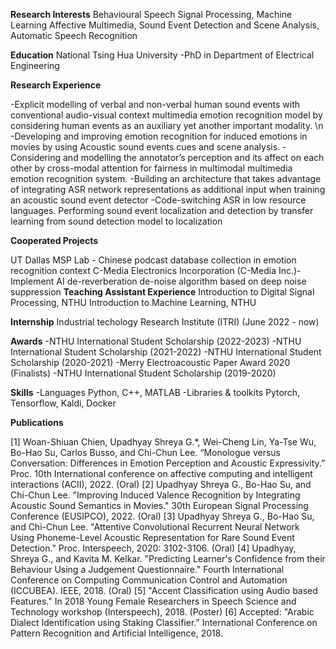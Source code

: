 **Research Interests**
Behavioural Speech Signal Processing, Machine Learning Affective Multimedia, Sound Event Detection and Scene
Analysis, Automatic Speech Recognition

**Education**
National Tsing Hua University
-PhD in Department of Electrical Engineering

**Research Experience**

-Explicit modelling of verbal and non-verbal human sound events with conventional audio-visual context multimedia 
emotion recognition model by considering human events as an auxiliary yet another important modality. \n
-Developing and improving emotion recognition for induced emotions in movies by using Acoustic sound events cues 
and scene analysis.
-Considering and modelling the annotator’s perception and its affect on each other by cross-modal attention for fairness
in multimodal multimedia emotion recognition system.
-Building an architecture that takes advantage of integrating ASR network representations as additional input when 
training an acoustic sound event detector
-Code-switching ASR in low resource languages.
Performing sound event localization and detection by transfer learning from sound detection model to localization

**Cooperated Projects**

UT Dallas MSP	Lab - Chinese podcast database collection in emotion recognition context
C-Media	Electronics	Incorporation	(C-Media	Inc.)- Implement AI de-reverberation de-noise algorithm based on deep noise suppression
**Teaching Assistant Experience**
Introduction to Digital Signal Processing, NTHU
Introduction to Machine Learning, NTHU

**Internship**
Industrial techology Research Institute (ITRI) (June 2022 - now)

**Awards**
-NTHU International Student Scholarship (2022-2023)
-NTHU International Student Scholarship (2021-2022)
-NTHU International Student Scholarship (2020-2021)
-Merry Electroacoustic Paper Award 2020 (Finalists)
-NTHU International Student Scholarship (2019-2020)

**Skills**
-Languages Python, C++, MATLAB
-Libraries & toolkits Pytorch, Tensorflow, Kaldi, Docker

**Publications**

[1]	Woan-Shiuan Chien, Upadhyay Shreya G.*, Wei-Cheng Lin, Ya-Tse Wu, Bo-Hao Su, Carlos Busso, and Chi-Chun Lee. “Monologue versus Conversation: Differences in Emotion Perception and Acoustic Expressivity.” Proc. 10th International conference on affective computing and intelligent interactions (ACII), 2022. (Oral)
[2]	Upadhyay Shreya G., Bo-Hao Su, and Chi-Chun Lee. "Improving Induced Valence Recognition by Integrating Acoustic Sound Semantics in Movies." 30th European Signal Processing Conference (EUSIPCO), 2022. (Oral)
[3]	Upadhyay Shreya G., Bo-Hao Su, and Chi-Chun Lee. "Attentive Convolutional Recurrent Neural Network Using Phoneme-Level Acoustic Representation for Rare Sound Event Detection." Proc. Interspeech, 2020: 3102-3106. (Oral)
[4]	Upadhyay, Shreya G., and Kavita M. Kelkar. "Predicting Learner's Confidence from their Behaviour Using a Judgement Questionnaire." Fourth International Conference on Computing Communication Control and Automation (ICCUBEA). IEEE, 2018. (Oral)
[5]	"Accent Classification using Audio based Features." In 2018 Young Female Researchers in Speech Science and Technology workshop (Interspeech), 2018. (Poster) 
[6]	Accepted: "Arabic Dialect Identification using Staking Classifier." International Conference on Pattern Recognition and Artificial Intelligence, 2018.

